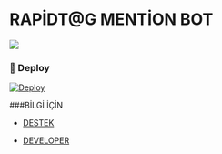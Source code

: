 # RAPİDT@G MENTİON BOT

<img src="https://telegra.ph/file/571f7d4c22a126cfe99c3.jpg">

### 🚀 Deploy

[![Deploy](https://www.herokucdn.com/deploy/button.svg)](https://heroku.com/deploy?template=https://github.com/Vonaista2/USERTAGGER-BOT)

###BİLGİ İÇİN

- [DESTEK](https://t.me/RapidDestek)

- [DEVELOPER](https://t.me/EfsaneLions)
